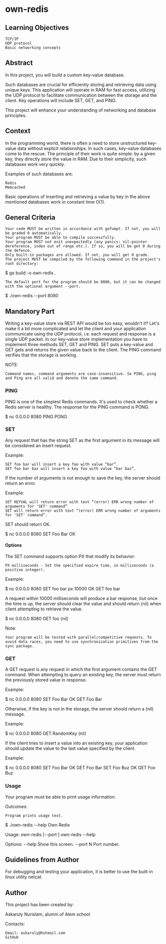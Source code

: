 # own-redis
## Learning Objectives

    TCP/IP
    UDP protocol
    Basic networking concepts

## Abstract

In this project, you will build a custom key-value database.

Such databases are crucial for efficiently storing and retrieving data using unique keys. This application will operate in RAM for fast access, utilizing the UDP protocol to facilitate communication between the storage and the client. Key operations will include SET, GET, and PING.

This project will enhance your understanding of networking and database principles.
## Context

In the programming world, there is often a need to store unstructured key-value data without explicit relationships. In such cases, key-value databases come to the rescue. The principle of their work is quite simple: by a given key, they directly store the value in RAM. Due to their simplicity, such databases work very quickly.

Examples of such databases are:

    Redis
    Memcached

Basic operations of inserting and retrieving a value by key in the above mentioned databases work in constant time O(1).
## General Criteria

    Your code MUST be written in accordance with gofumpt. If not, you will be graded 0 automatically.
    Your program MUST be able to compile successfully.
    Your program MUST not exit unexpectedly (any panics: nil-pointer dereference, index out of range etc.). If so, you will be get 0 during the defence.
    Only built-in packages are allowed. If not, you will get 0 grade.
    The project MUST be compiled by the following command in the project's root directory:

$ go build -o own-redis .

    The default port for the program should be 8080, but it can be changed with the optional argument --port.

$ ./own-redis --port 8080

## Mandatory Part

Writing a key-value store via REST API would be too easy, wouldn't it? Let's make it a bit more complicated and let the client and your application communicate using the UDP protocol, i.e. each request and response is a single UDP packet. In our key-value store implementation you have to implement three methods SET, GET and PING. SET puts a key-value and GET gets and returns the given value back to the client. The PING command verifies that the storage is working.

NOTE:

    Command names, command arguments are case-insensitive. So PING, ping and Ping are all valid and denote the same command.

### PING

PING is one of the simplest Redis commands. It's used to check whether a Redis server is healthy. The response for the PING command is PONG.

$ nc 0.0.0.0 8080
PING
PONG

### SET

Any request that has the string SET as the first argument in its message will be considered an insert request.

Example:

    SET foo bar will insert a key foo with value “bar”.
    SET foo bar baz will insert a key foo with value “bar baz”.

If the number of arguments is not enough to save the key, the server should return an error.

Example:

    SET KEYVAL will return error with text “(error) ERR wrong number of arguments for 'SET' command”
    SET will return error with text “(error) ERR wrong number of arguments for 'SET' command”.

SET should return OK.

$ nc 0.0.0.0 8080
SET Foo Bar
OK

#### Options

The SET command supports option PX that modify its behavior:

    PX milliseconds - Set the specified expire time, in milliseconds (a positive integer).

Example:

$ nc 0.0.0.0 8080
SET foo bar px 10000
OK
GET foo
bar

A request within 10000 milliseconds will produce a bar response, but once the time is up, the server should clear the value and should return (nil) when client attempting to retrieve the value.

$ nc 0.0.0.0 8080
GET foo
(nil)

Note:

    Your program will be tested with parallel/competitive requests. To avoid data races, you need to use synchronization primitives from the sync package.

### GET

A GET request is any request in which the first argument contains the GET command. When attempting to query an existing key, the server must return the previously stored value in response.

Example:

$ nc 0.0.0.0 8080
SET Foo Bar
OK
GET Foo
Bar

Otherwise, if the key is not in the storage, the server should return a (nil) message.

Example:

$ nc 0.0.0.0 8080
GET RandomKey
(nil)

If the client tries to insert a value into an existing key, your application should update the value to the last value specified by the client.

Example:

$ nc 0.0.0.0 8080
SET Foo Bar
OK
GET Foo
Bar
SET Foo Buz
OK
GET Foo
Buz

### Usage

Your program must be able to print usage information.

Outcomes:

    Program prints usage text.

$ ./own-redis --help
Own Redis

Usage:
  own-redis [--port <N>]
  own-redis --help

Options:
  --help       Show this screen.
  --port N     Port number.

## Guidelines from Author

For debugging and testing your application, it is better to use the built-in linux utility netcat.
## Author

This project has been created by:

Askaruly Nurislam, alumni of Alem school

Contacts:

    Email: askaruly@hotmail.com
    GitHub
